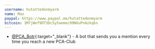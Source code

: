 ```yaml
---
username: hutattedonmyarm
name: Max
paypal: https://www.paypal.me/hutattedonmyarm
bitcoin: 1M7jWef9DT3Dc5y5aemec99NUuPnAzkqkn
---
```


* [@PCA_Botr](https://beta.unsweets.net/@PCA_Bot){:target="_blank"} - A bot that sends you a mention every time you reach a new PCA-Club